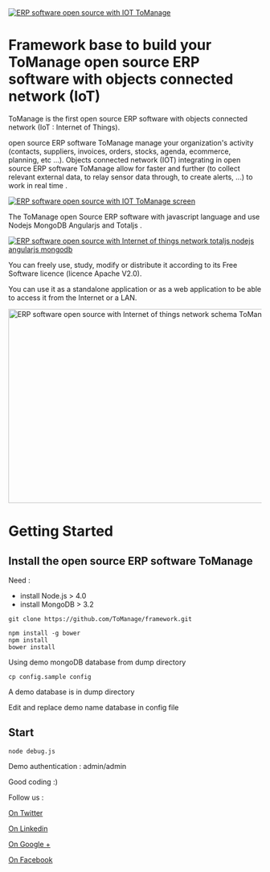 <a href="https://www.tomanage.fr/?=en" target="_blank">
<img src="https://www.tomanage.fr/images/gestion-de-production-tomanage-logo.png" alt="ERP software open source with IOT ToManage" data-canonical-src="https://www.tomanage.fr/images/gestion-de-production-tomanage-logo.png" style="max-width:100%;">
</a>

# Framework base to build your ToManage open source ERP software with objects connected network (IoT)

ToManage is the first open source ERP software with objects connected network (IoT : Internet of Things).

open source ERP software ToManage manage your organization's activity (contacts, suppliers, invoices, orders, stocks, agenda, ecommerce, planning, etc ...).
Objects connected network (IOT) integrating in open source ERP software ToManage allow for faster and further (to collect relevant external data, to relay sensor data through, to create alerts, ...) to work in real time .

<a href="https://www.tomanage.fr" target="_blank">
<img src="https://www.tomanage.fr/images/logiciel-cms-prise-de-commande-en-ligne-to-manage.png" alt="ERP software open source with IOT ToManage screen" data-canonical-src="https://www.tomanage.fr/images/logiciel-cms-prise-de-commande-en-ligne-to-manage.png" style="max-width:100%;">
</a>


The ToManage open Source ERP software with javascript language and use Nodejs MongoDB Angularjs and Totaljs .
<p><a href="https://www.tomanage.fr/logiciel-open-source" target="_blank">
<img src="https://cdn.evbuc.com/eventlogos/188938959/angularnodejstotaljsmongodb-1.jpg" alt="ERP software open source with Internet of things network totaljs nodejs angularjs mongodb" data-canonical-src="https://www.tomanage.fr/logiciel-open-source" style="max-width:100%;">
</a></p>

You can freely use, study, modify or distribute it according to its Free Software licence (licence Apache V2.0).

You can use it as a standalone application or as a web application to be able to access it from the Internet or a LAN.

<a href="https://www.tomanage.fr" target="_blank">
<img src="https://www.tomanage.fr/images/logiciel-ERP-open-source-schema-internet-des-objets-IOT.jpg" alt="ERP software open source with Internet of things network schema ToManage" data-canonical-src="https://www.tomanage.fr/images/logiciel-ERP-open-source-schema-internet-des-objets-IOT.jpg" width="673" height="386">
</a>




# Getting Started

## Install the open source ERP software ToManage

Need :
 - install Node.js > 4.0
 - install MongoDB > 3.2

```shell
git clone https://github.com/ToManage/framework.git
```

```shell
npm install -g bower
npm install
bower install
```

Using demo mongoDB database from dump directory

```shell
cp config.sample config
```

A demo database is in dump directory

Edit and replace demo name database in config file

## Start

```shell
node debug.js
```

Demo authentication : admin/admin

Good coding :)


Follow us :
<p><a href="https://twitter.com/ToManage_js" target="_blank">On Twitter</a></p>
<p><a href="https://www.linkedin.com/company/6648031" target="_blank">On Linkedin</a></p>
<p><a href="https://plus.google.com/u/0/115392823150899643360" target="_blank">On Google +</a></p>
<p><a href="https://www.facebook.com/ToManage.erp/" target="_blank">On Facebook</a></p>
